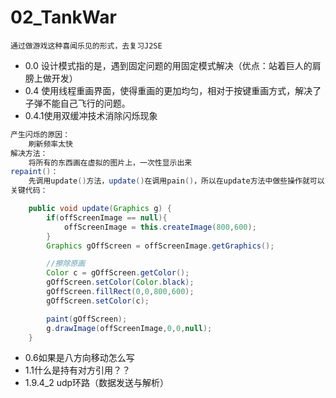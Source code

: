 # 02_TankWar
```
通过做游戏这种喜闻乐见的形式，去复习J2SE
```
* 0.0 设计模式指的是，遇到固定问题的用固定模式解决（优点：站着巨人的肩膀上做开发）
* 0.4 使用线程重画界面，使得重画的更加均匀，相对于按键重画方式，解决了子弹不能自己飞行的问题。
* 0.4.1使用双缓冲技术消除闪烁现象
```java
产生闪烁的原因：
    刷新频率太快
解决方法：
    将所有的东西画在虚拟的图片上，一次性显示出来
repaint()：
    先调用update()方法，update()在调用pain()，所以在update方法中做些操作就可以了    
关键代码：

    public void update(Graphics g) {
        if(offScreenImage == null){
            offScreenImage = this.createImage(800,600);
        }
        Graphics gOffScreen = offScreenImage.getGraphics();

        //擦除原画
        Color c = gOffScreen.getColor();
        gOffScreen.setColor(Color.black);
        gOffScreen.fillRect(0,0,800,600);
        gOffScreen.setColor(c);

        paint(gOffScreen);
        g.drawImage(offScreenImage,0,0,null);
    }
```
* 0.6如果是八方向移动怎么写
* 1.1什么是持有对方引用？？
* 1.9.4_2 udp环路（数据发送与解析）
  
